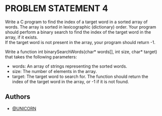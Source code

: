   
# PROBLEM STATEMENT 4

Write a C program to find the index of a target word in a sorted array of words. The
array is sorted in lexicographic (dictionary) order. Your program should perform a binary search to find the index of the target word in the array, if it exists.   
If the target word is not present in the array, your program should return -1.  

Write a function  int binarySearchWords(char* words[], int size, char* target)  that takes the
following parameters:  
- words: An array of strings representing the sorted words.  
- size: The number of elements in the array.
- target: The target word to search for.
The function should return the index of the target word in the array, or -1 if it is not found. 



## Authors

- [@UNICORN](https://github.com/sahilgoyal7214)

